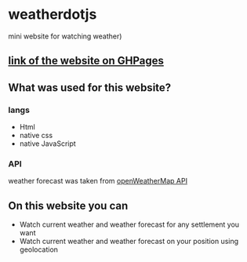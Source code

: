 # weatherdotjs
mini website for watching weather)
## [link of the website on GHPages](https://jestemczyk.github.io/weatherdotjs/)

## What was used for this website?
### langs
* Html
* native css
* native JavaScript

### API
weather forecast was taken from [openWeatherMap API](https://openweathermap.org)


## On this website you can
* Watch current weather and weather forecast for any settlement you want
* Watch current weather and weather forecast on your position using geolocation
